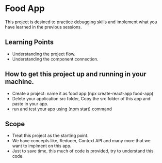 # Food App

This project is desined to practice debugging skills and implement what you have learned in the previous sessions. 

## Learning Points
- Understanding the project flow.
- Understanding the component connection.

## How to get this project up and running in your machine.
-	Create a project: name it as food app (npx create-react-app food-app)
-	Delete your application src folder, Copy the src folder of this app and paste in your app.
-	run and test your app using (npm start) command

## Scope
- Treat this project as the starting point.
- We have concepts like, Reducer, Context API and many more that we want to implment on this app. 
- Just to save time, this much of code is provided, try to understand this code. 

